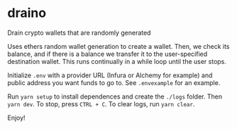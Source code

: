 # draino
Drain crypto wallets that are randomly generated

Uses ethers random wallet generation to create a wallet. Then, we check its balance, and if there is a balance we transfer it to the user-specified destination wallet. This runs continually in a while loop until the user stops. 

Initialize `.env` with a provider URL (Infura or Alchemy for example) and public address you want funds to go to. See `.envexample` for an example.

Run `yarn setup` to install dependences and create the `./logs` folder. Then `yarn dev`. To stop, press `CTRL + C`. To clear logs, run `yarn clear`.

Enjoy! 